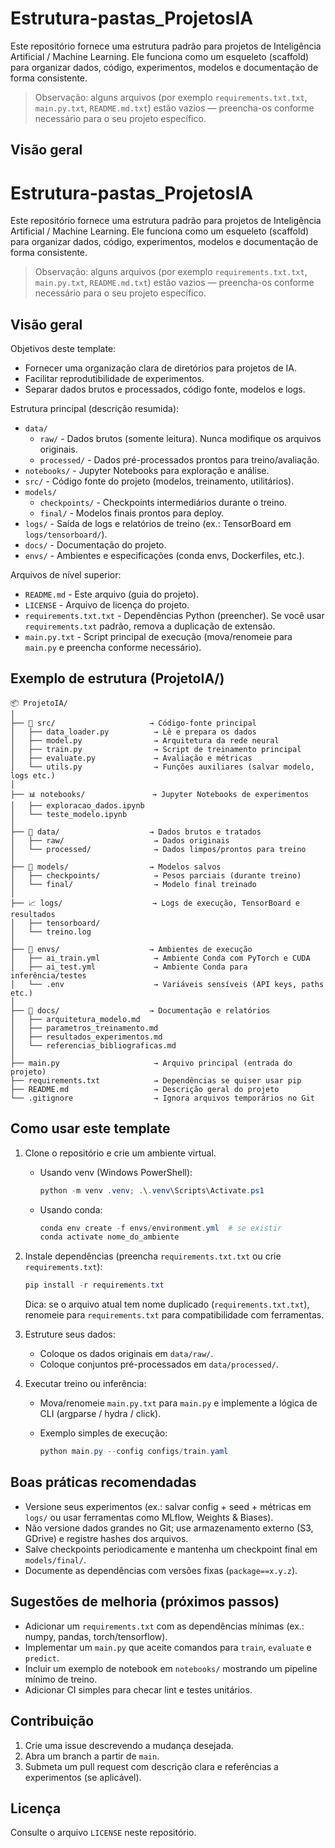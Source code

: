 

# Estrutura-pastas_ProjetosIA

Este repositório fornece uma estrutura padrão para projetos de Inteligência Artificial / Machine Learning. Ele funciona como um esqueleto (scaffold) para organizar dados, código, experimentos, modelos e documentação de forma consistente.

> Observação: alguns arquivos (por exemplo `requirements.txt.txt`, `main.py.txt`, `README.md.txt`) estão vazios — preencha-os conforme necessário para o seu projeto específico.

## Visão geral

# Estrutura-pastas_ProjetosIA

Este repositório fornece uma estrutura padrão para projetos de Inteligência Artificial / Machine Learning. Ele funciona como um esqueleto (scaffold) para organizar dados, código, experimentos, modelos e documentação de forma consistente.

> Observação: alguns arquivos (por exemplo `requirements.txt.txt`, `main.py.txt`, `README.md.txt`) estão vazios — preencha-os conforme necessário para o seu projeto específico.

## Visão geral

Objetivos deste template:

- Fornecer uma organização clara de diretórios para projetos de IA.
- Facilitar reprodutibilidade de experimentos.
- Separar dados brutos e processados, código fonte, modelos e logs.

Estrutura principal (descrição resumida):

- `data/`
  - `raw/` - Dados brutos (somente leitura). Nunca modifique os arquivos originais.
  - `processed/` - Dados pré-processados prontos para treino/avaliação.
- `notebooks/` - Jupyter Notebooks para exploração e análise.
- `src/` - Código fonte do projeto (modelos, treinamento, utilitários).
- `models/`
  - `checkpoints/` - Checkpoints intermediários durante o treino.
  - `final/` - Modelos finais prontos para deploy.
- `logs/` - Saída de logs e relatórios de treino (ex.: TensorBoard em `logs/tensorboard/`).
- `docs/` - Documentação do projeto.
- `envs/` - Ambientes e especificações (conda envs, Dockerfiles, etc.).

Arquivos de nível superior:

- `README.md` - Este arquivo (guia do projeto).
- `LICENSE` - Arquivo de licença do projeto.
- `requirements.txt.txt` - Dependências Python (preencher). Se você usar `requirements.txt` padrão, remova a duplicação de extensão.
- `main.py.txt` - Script principal de execução (mova/renomeie para `main.py` e preencha conforme necessário).

## Exemplo de estrutura (ProjetoIA/)

```text
📦 ProjetoIA/
│
├── 🧠 src/                     → Código-fonte principal
│   ├── data_loader.py          → Lê e prepara os dados
│   ├── model.py                → Arquitetura da rede neural
│   ├── train.py                → Script de treinamento principal
│   ├── evaluate.py             → Avaliação e métricas
│   └── utils.py                → Funções auxiliares (salvar modelo, logs etc.)
│
├── 📊 notebooks/               → Jupyter Notebooks de experimentos
│   ├── exploracao_dados.ipynb
│   └── teste_modelo.ipynb
│
├── 📂 data/                    → Dados brutos e tratados
│   ├── raw/                    → Dados originais
│   └── processed/              → Dados limpos/prontos para treino
│
├── 💾 models/                  → Modelos salvos
│   ├── checkpoints/            → Pesos parciais (durante treino)
│   └── final/                  → Modelo final treinado
│
├── 📈 logs/                    → Logs de execução, TensorBoard e resultados
│   ├── tensorboard/
│   └── treino.log
│
├── 🧩 envs/                    → Ambientes de execução
│   ├── ai_train.yml            → Ambiente Conda com PyTorch e CUDA
│   ├── ai_test.yml             → Ambiente Conda para inferência/testes
│   └── .env                    → Variáveis sensíveis (API keys, paths etc.)
│
├── 📜 docs/                    → Documentação e relatórios
│   ├── arquitetura_modelo.md
│   ├── parametros_treinamento.md
│   ├── resultados_experimentos.md
│   └── referencias_bibliograficas.md
│
├── main.py                     → Arquivo principal (entrada do projeto)
├── requirements.txt            → Dependências se quiser usar pip
├── README.md                   → Descrição geral do projeto
└── .gitignore                  → Ignora arquivos temporários no Git
```

## Como usar este template

1. Clone o repositório e crie um ambiente virtual.

   - Usando venv (Windows PowerShell):

     ```powershell
     python -m venv .venv; .\.venv\Scripts\Activate.ps1
     ```

   - Usando conda:

     ```powershell
     conda env create -f envs/environment.yml  # se existir
     conda activate nome_do_ambiente
     ```

2. Instale dependências (preencha `requirements.txt.txt` ou crie `requirements.txt`):

   ```powershell
   pip install -r requirements.txt
   ```

   Dica: se o arquivo atual tem nome duplicado (`requirements.txt.txt`), renomeie para `requirements.txt` para compatibilidade com ferramentas.

3. Estruture seus dados:

   - Coloque os dados originais em `data/raw/`.
   - Coloque conjuntos pré-processados em `data/processed/`.

4. Executar treino ou inferência:

   - Mova/renomeie `main.py.txt` para `main.py` e implemente a lógica de CLI (argparse / hydra / click).
   - Exemplo simples de execução:

     ```powershell
     python main.py --config configs/train.yaml
     ```

## Boas práticas recomendadas

- Versione seus experimentos (ex.: salvar config + seed + métricas em `logs/` ou usar ferramentas como MLflow, Weights & Biases).
- Não versione dados grandes no Git; use armazenamento externo (S3, GDrive) e registre hashes dos arquivos.
- Salve checkpoints periodicamente e mantenha um checkpoint final em `models/final/`.
- Documente as dependências com versões fixas (`package==x.y.z`).

## Sugestões de melhoria (próximos passos)

- Adicionar um `requirements.txt` com as dependências mínimas (ex.: numpy, pandas, torch/tensorflow).
- Implementar um `main.py` que aceite comandos para `train`, `evaluate` e `predict`.
- Incluir um exemplo de notebook em `notebooks/` mostrando um pipeline mínimo de treino.
- Adicionar CI simples para checar lint e testes unitários.

## Contribuição

1. Crie uma issue descrevendo a mudança desejada.
2. Abra um branch a partir de `main`.
3. Submeta um pull request com descrição clara e referências a experimentos (se aplicável).

## Licença

Consulte o arquivo `LICENSE` neste repositório.

